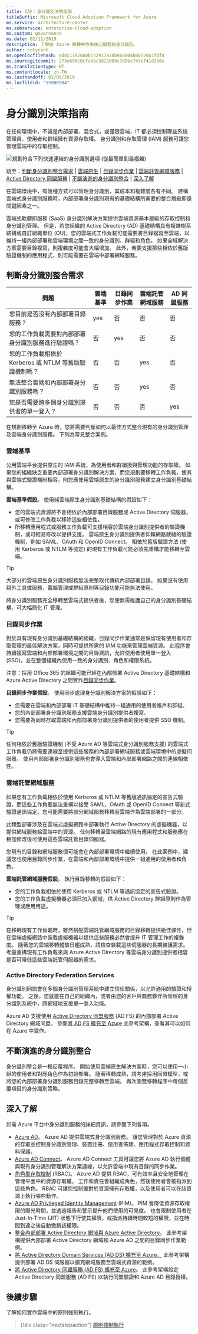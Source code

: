 ```yaml
---
title: CAF：身分識別決策指南
titleSuffix: Microsoft Cloud Adoption Framework for Azure
ms.service: architecture-center
ms.subservice: enterprise-cloud-adoption
ms.custom: governance
ms.date: 02/11/2019
description: 了解在 Azure 移轉中作為核心服務的身分識別。
author: rotycenh
ms.openlocfilehash: addc11928a0bc72917a28b468a04880720a1fdf4
ms.sourcegitcommit: 273e690c0cfabbc3822089c7d8bc743ef41d2b6e
ms.translationtype: HT
ms.contentlocale: zh-TW
ms.lasthandoff: 02/08/2019
ms.locfileid: "55900904"
---
```

# <a name="identity-decision-guide"></a>身分識別決策指南

在任何環境中，不論是內部部署、混合式，或僅限雲端，IT 都必須控制哪些系統管理員、使用者和群組擁有資源存取權。 身分識別和存取管理 (IAM) 服務可讓您管理雲端中的存取控制。

![規劃符合下列快速連結的身分識別選項 (從最簡單到最複雜)](../../_images/discovery-guides/discovery-guide-identity.png)

跳至：[判斷身分識別整合需求](#determine-identity-integration-requirements) | [雲端原生](#cloud-baseline) | [目錄同步作業](#directory-synchronization) | [雲端託管網域服務](#cloud-hosted-domain-services) | [Active Directory 同盟服務](#active-directory-federation-services) | [不斷演進的身分識別整合](#evolving-identity-integration) | [深入了解](#learn-more)

在雲端環境中，有幾種方式可以管理身分識別，其成本和複雜度各有不同。 建構雲端式身分識別服務時，內部部署身分識別現有的基礎結構所需要的整合層級即是關鍵因素之一。

雲端式軟體即服務 (SaaS) 身分識別解決方案提供雲端資源基本層級的存取控制和身分識別管理。 但是，若您組織的 Active Directory (AD) 基礎結構具有複雜樹系結構或自訂組織單位 (OU)，您的雲端式工作負載可能需要將目錄複寫至雲端，以維持一組內部部署和雲端環境之間一致的身分識別、群組和角色。 如果全域解決方案需要目錄複寫，則複雜度可能會大幅增加。 此外，若要支援那些相依於舊版驗證機制的應用程式，則可能需要在雲端中部署網域服務。

## <a name="determine-identity-integration-requirements"></a>判斷身分識別整合需求

| 問題 | 雲端基準 | 目錄同步作業 | 雲端託管網域服務 | AD 同盟服務 |
|------|------|------|------|------|
| 您目前是否沒有內部部署目錄服務？ | yes | 否 | 否 | 否 |
| 您的工作負載需要對內部部署身分識別服務進行驗證嗎？ | 否 | yes | 否 | 否 |
| 您的工作負載相依於 Kerberos 或 NTLM 等舊版驗證機制嗎？ | 否 | 否 | yes | 否 |
| 無法整合雲端和內部部署身分識別服務嗎？ | 否 | 否 | yes | 否 |
| 您是否需要跨多個身分識別提供者的單一登入？ | 否 | 否 | 否 | yes |

在規劃移轉至 Azure 時，您將需要判斷如何以最佳方式整合現有的身分識別管理及雲端身分識別服務。 下列為常見整合案例。

### <a name="cloud-baseline"></a>雲端基準

公用雲端平台提供原生的 IAM 系統，為使用者和群組授與管理功能的存取權。 如果您的組織缺乏重要內部部署身分識別解決方案，而您規劃要移轉工作負載，使其與雲端式驗證機制相容，則您應使用雲端原生的身分識別服務建立身分識別基礎結構。

**雲端基準假設**。 使用純雲端原生身分識別基礎結構的假設如下：

- 您的雲端式資源將不會相依於內部部署目錄服務或 Active Directory 伺服器，或可修改工作負載以移除這些相依性。
- 所移轉應用程式或服務工作負載可支援相容於雲端身分識別提供者的驗證機制，或可輕易修改以提供支援。 雲端原生身分識別提供者仰賴網路就緒的驗證機制，例如 SAML、OAuth 和 OpenID Connect。 相依於舊版驗證方法 (使用 Kerberos 或 NTLM 等協定) 的現有工作負載可能必須先重構才能移轉至雲端。

> [!TIP]
> 大部分的雲端原生身分識別服務無法完整取代傳統內部部署目錄。 如果沒有使用額外工具或服務，電腦管理或群組原則等目錄功能可能無法使用。

將身分識別服務完全移轉至雲端式提供者後，您便無需維護自己的身分識別基礎結構，可大幅簡化 IT 管理。

### <a name="directory-synchronization"></a>目錄同步作業

對於具有現有身分識別基礎結構的組織，目錄同步作業通常是保留現有使用者和存取管理的最佳解決方案，同時可提供所需的 IAM 功能來管理雲端資源。 此程序會持續複寫雲端和內部部署環境之間的目錄資訊，允許使用者使用單一登入 (SSO)，並在整個組織內使用一致的身分識別、角色和權限系統。

注意：採用 Office 365 的組織可能已經在內部部署 Active Directory 基礎結構和 Azure Active Directory 之間實作[目錄同步作業](/office365/enterprise/set-up-directory-synchronization)。

**目錄同步作業假設**。 使用同步處理身分識別解決方案的假設如下：

- 您需要在雲端和內部部署 IT 基礎結構中維持一組通用的使用者帳戶和群組。
- 您的內部部署身分識別服務支援雲端身分識別提供者複寫。
- 您需要為同時存取雲端和內部部署身分識別提供者的使用者提供 SSO 機制。

> [!TIP]
> 任何相依於舊版驗證機制 (不受 Azure AD 等雲端式身分識別服務支援) 的雲端式工作負載仍將需要連線至提供這些服務的內部部署網域服務或雲端環境中的虛擬伺服器。 使用內部部署身分識別服務也會導入雲端和內部部署網路之間的連線相依性。

### <a name="cloud-hosted-domain-services"></a>雲端託管網域服務

如果您有工作負載相依於使用 Kerberos 或 NTLM 等舊版通訊協定的宣告式驗證，而這些工作負載無法重構以接受 SAML、OAuth 或 OpenID Connect 等新式驗證通訊協定，您可能需要將部分網域服務移轉至雲端作為雲端部署的一部分。

此類型部署涉及在雲端式虛擬網路中部署執行 Active Directory 的虛擬機器，以提供網域服務給雲端中的資源。 任何移轉至雲端網路的現有應用程式和服務應在稍加修改後可使用這些雲端託管目錄伺服器。

您現有的目錄和網域服務很可能會在內部部署環境中繼續使用。 在此案例中，建議您也使用目錄同步作業，在雲端和內部部署環境中提供一組通用的使用者和角色。

**雲端託管網域服務假設**。 執行目錄移轉的假設如下：

- 您的工作負載相依於使用 Kerberos 或 NTLM 等通訊協定的宣告式驗證。
- 您的工作負載虛擬機器必須已加入網域，供 Active Directory 群組原則作為管理或應用用途。

> [!TIP]
> 在移轉現有工作負載時，雖然搭配雲端託管網域服務的目錄移轉提供絶佳彈性，但在雲端虛擬網路中裝載虛擬機器以提供這些服務必然會提升 IT 管理工作的複雜度。 隨著您的雲端移轉體驗日趨成熟，請檢查裝載這些伺服器的長期維護需求。 考量重構現有工作負載來與 Azure Active Directory 等雲端身分識別提供者相容是否可降低這些雲端託管伺服器的需求。

### <a name="active-directory-federation-services"></a>Active Directory Federation Services

身分識別同盟會在多個身分識別管理系統中建立信任關係，以允許通用的驗證和授權功能。 之後，您就能在自己的組織內，或者由您的客戶與商務夥伴所管理的身分識別系統中，跨網域地支援單一登入功能。

Azure AD 支援使用 [Active Directory 同盟服務](/azure/active-directory/hybrid/how-to-connect-fed-whatis) (AD FS) 的內部部署 Active Directory 網域同盟。 參閱[將 AD FS 擴充至 Azure](../../../reference-architectures/identity/adfs.md) 此參考架構，查看其可以如何在 Azure 中實作。

## <a name="evolving-identity-integration"></a>不斷演進的身分識別整合

身分識別整合是一種反覆程序。 開始使用雲端原生解決方案時，您可以使用一小組的使用者和對應角色作為初始部署。 隨著移轉成熟，請考慮採用同盟模型，或將您的內部部署身分識別服務目錄完整移轉至雲端。 再次瀏覽移轉程序中每個反覆項目的身分識別策略。

## <a name="learn-more"></a>深入了解

如需 Azure 平台中身分識別服務的詳細資訊，請參閱下列各項。

- [Azure AD](https://azure.microsoft.com/services/active-directory)。 Azure AD 提供雲端式身分識別服務。 讓您管理對於 Azure 資源的存取並控制身分識別管理、裝置註冊、使用者佈建、應用程式存取控制和資料保護。
- [Azure AD Connect](/azure/active-directory/hybrid/whatis-hybrid-identity)。 Azure AD Connect 工具可讓您將 Azure AD 執行個體與現有身分識別管理解決方案連線，以允許雲端中現有目錄的同步作業。
- [角色型存取控制](/azure/role-based-access-control/overview) (RBAC)。 Azure AD 提供 RBAC，可有效率且安全地管理在管理平面中的資源存取權。 工作和責任會組織成角色，然後使用者會被指派到這些角色。 RBAC 可讓您控制誰對於資源擁有存取權，以及使用者可以在該資源上執行哪些動作。
- [Azure AD Privileged Identity Management](/azure/active-directory/privileged-identity-management/pim-configure) (PIM)。 PIM 會降低資源存取權限的曝光時間，並透過報告和警示提升他們使用的可見度。 也會限制使用者在 Just-In-Time (JIT) 狀態下行使其權限，或指派持續時間較短的權限，並在時間到達之後自動撤銷該權限。
- [整合內部部署 Active Directory 網域與 Azure Active Directory](../../../reference-architectures/identity/azure-ad.md)。 此參考架構提供內部部署 Active Directory 網域和 Azure AD 之間的目錄同步作業範例。
- [將 Active Directory Domain Services (AD DS) 擴充至 Azure。](../../../reference-architectures/identity/adds-extend-domain.md) 此參考架構提供部署 AD DS 伺服器以擴充網域服務至雲端式資源的範例。
- [將 Active Directory 同盟服務 (AD FS) 擴充至 Azure](../../../reference-architectures/identity/adfs.md)。 此參考架構設定 Active Directory 同盟服務 (AD FS) 以執行同盟驗證和 Azure AD 目錄授權。

## <a name="next-steps"></a>後續步驟

了解如何實作雲端中的原則強制執行。

> [!div class="nextstepaction"]
> [原則強制執行](../policy-enforcement/overview.md)
